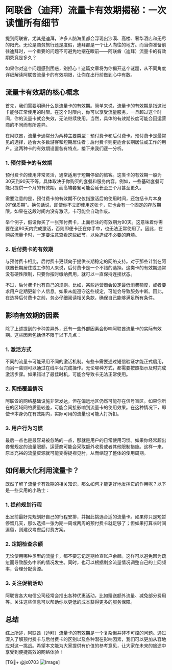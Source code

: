 # 阿联酋（迪拜）流量卡有效期揭秘：一次读懂所有细节

提到阿联酋，尤其是迪拜，许多人脑海里都会浮现出沙漠、高楼、奢华酒店和无尽的阳光。无论是商务旅行还是度假，迪拜都是一个让人向往的地方。而当你准备前往迪拜时，一个重要的问题不可避免地摆在眼前——阿联酋（迪拜）流量卡的有效期究竟是多久？

如果你对这个问题感到困惑，别担心！这篇文章将为你揭开这个谜题，从不同角度详细解读阿联酋流量卡的有效期限，让你在出行前做到心中有数。

## 流量卡有效期的核心概念

首先，我们需要明确什么是流量卡的有效期。简单来说，流量卡的有效期是指这张卡能够正常使用的时限。在这个时限内，你可以享受流量服务，一旦超过这个时间，你的流量卡就会失效，无法继续使用。当然，具体的有效期长度可能会因运营商的不同而有所差异。

在阿联酋，流量卡通常分为两种主要类型：预付费卡和后付费卡。预付费卡是最常见的选择，适合大多数游客和短期居住者；后付费卡则更适合长期居住或工作的用户。这两种卡的有效期设置各有特点，接下来我们逐一分析。

### 1. 预付费卡的有效期

预付费卡的使用非常灵活，通常适用于短期停留的旅客。这类卡的有效期一般为30天到90天不等，具体取决于你购买的套餐和服务内容。例如，一些基础套餐可能只提供一个月的有效期，而高端套餐可能会延长至三个月甚至更久。

需要注意的是，预付费卡的有效期不仅仅指激活后的使用时间，还包括卡片本身的“保质期”。换句话说，即使你不立即使用这张卡，它也会有一个固定的存放期限。如果在这段时间内没有激活，卡可能会自动作废。

举个例子，假设你买了一张预付费卡，上面标注的有效期为90天。这意味着你需要在这90天内完成激活，否则即便卡还在你手中，也无法正常使用了。因此，在购买流量卡时，一定要注意查看这些细节，以免造成不必要的麻烦。

### 2. 后付费卡的有效期

与预付费卡相比，后付费卡更倾向于提供长期稳定的网络支持。对于那些计划在阿联酋长期居住或工作的人来说，后付费卡是一个不错的选择。这类卡的有效期通常没有硬性限制，只要你按时缴纳费用，就可以一直保持连接状态。

不过，后付费卡也有自己的规则。比如，某些运营商会设定最低消费额度，或者要求用户定期更新个人信息。如果未能遵守这些规定，可能会导致服务中断。因此，在选择后付费卡之前，务必仔细阅读相关条款，确保自己能够满足所有条件。

## 影响有效期的因素

除了上述提到的卡种差异外，还有一些外部因素会影响阿联酋流量卡的实际有效期。这些因素包括但不限于以下几点：

### 1. 激活方式

不同的流量卡可能采用不同的激活机制。有些卡需要通过短信验证才能正式启用，而另一些则可以通过在线平台完成操作。无论哪种方式，都需要按照指示及时完成激活步骤。如果错过了最佳时机，可能会导致卡无法正常使用。

### 2. 网络覆盖情况

阿联酋的网络基础设施非常发达，但在偏远地区仍然可能存在信号盲区。如果你所在的区域网络质量较差，可能会间接影响到流量卡的使用效果。在这种情况下，即使卡本身仍在有效期内，实际可用的流量也可能大打折扣。

### 3. 用户行为习惯

最后一点也是最容易被忽略的一点，那就是用户的日常使用习惯。如果你经常超出套餐规定的流量限额，运营商可能会采取额外收费或者其他限制措施。这样一来，原本充裕的流量资源就可能变得捉襟见肘，从而缩短了整体的使用周期。

## 如何最大化利用流量卡？

既然了解了流量卡有效期的相关知识，那么如何才能更好地发挥它的作用呢？以下是一些实用的小贴士：

### 1. 提前规划行程

出发前最好先规划好自己的行程安排，并据此挑选合适的流量卡。如果你只是短暂停留几天，那么选择一张为期一周或两周的预付费卡就足够了；但如果打算长时间逗留，则建议考虑后付费方案。

### 2. 定期检查余额

无论使用哪种类型的流量卡，都不要忘记定期检查账户余额。这样可以避免因为疏忽而导致服务中断的情况发生。同时，也可以根据剩余流量情况调整自己的上网频率，合理分配资源。

### 3. 关注促销活动

阿联酋各大电信公司经常会推出各种优惠活动，比如赠送额外流量、减免部分费用等。关注这些信息可以帮助你以更低的成本获得更多的服务保障。

## 总结

综上所述，阿联酋（迪拜）流量卡的有效期是一个复杂但并非不可控的问题。通过深入了解预付费卡与后付费卡的区别以及各种潜在影响因素，我们可以更加从容地应对这一挑战。希望本文能为大家提供有价值的参考意见，让大家在未来的旅途中享受到便捷高效的网络体验！

[TG💪+ @jx0703 ![Image](https://github.com/user-attachments/assets/dbca1d08-cadb-493c-b0ec-ad6f7a83f270)]